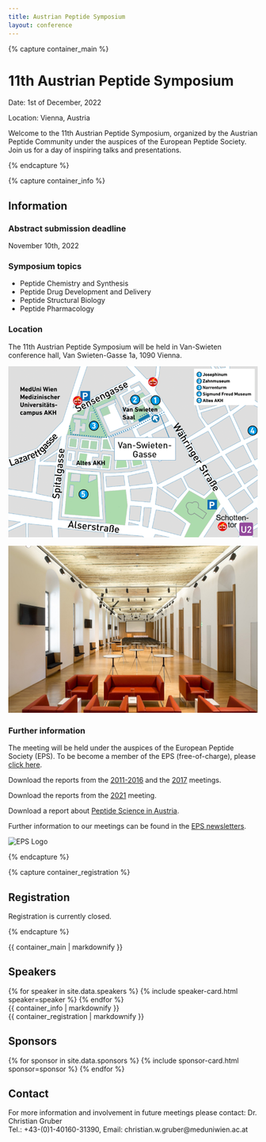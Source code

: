 ```yaml
---
title: Austrian Peptide Symposium
layout: conference
---
```


{% capture container_main %}
<!-- MAIN SECTION -->
# 11th Austrian Peptide Symposium

Date: 1st of December, 2022

Location: Vienna, Austria

Welcome to the 11th Austrian Peptide Symposium, organized by the Austrian Peptide Community under the auspices of the European Peptide Society. Join us for a day of inspiring talks and presentations.
<!-- END MAIN SECTION -->
{% endcapture %}

{% capture container_info %}
<!-- INFORMATION SECTION -->
## Information
### Abstract submission deadline
November 10th, 2022

### Symposium topics
- Peptide Chemistry and Synthesis
- Peptide Drug Development and Delivery
- Peptide Structural Biology
- Peptide Pharmacology

### Location
The 11th Austrian Peptide Symposium will be held in Van-Swieten conference hall, Van Swieten-Gasse 1a, 1090 Vienna.

![Van Swieten Hall Map](/assets/images/vsplan.gif)

![Van Swieten Hall Picture](/assets/images/vspic.jpg)

### Further information
The meeting will be held under the auspices of the European Peptide Society (EPS). To be become a member of the EPS (free-of-charge), please [click here](https://www.eurpepsoc.com/benefits-of-membership/).

Download the reports from the [2011-2016](https://www.meduniwien.ac.at/pharmakologie/ms/Report_AtPS2011-2016.pdf) and the [2017](https://www.meduniwien.ac.at/pharmakologie/ms/Report_AtPS2017.pdf) meetings.

Download the reports from the [2021](https://austrianpeptides.org/assets/report2021.pdf) meeting.

Download a report about [Peptide Science in Austria](https://www.meduniwien.ac.at/pharmakologie/ms/Peptide%20Science%20in%20Austria.pdf).

Further information to our meetings can be found in the [EPS newsletters](https://www.eurpepsoc.com/eps-newsletter-archive/).

![EPS Logo](https://www.meduniwien.ac.at/pharmakologie/ms/epslogo.gif)

<!-- END INFORMATION SECTION -->
{% endcapture %}

{% capture container_registration %}
<!-- MAIN SECTION -->
## Registration
Registration is currently closed.
<!-- Ready to join us at the symposium? Click the button below to register: -->

<!-- [Register Now](/registration) -->
<!-- END MAIN SECTION -->
{% endcapture %}


<div class="container container-main" id="home">
  {{ container_main | markdownify }}
</div>

<div class="container container-speakers" id="speakers">
  <h2>Speakers</h2>
  <div id="speaker-list">
  {% for speaker in site.data.speakers %}
    {% include speaker-card.html speaker=speaker %}
  {% endfor %}
  </div>
</div>

<div class="container container-info" id="information">
  {{ container_info | markdownify }}
</div>

<div class="container container-registration" id="registration">
  {{ container_registration | markdownify }}
</div>

<div class="container container-sponsors">
  <h2>Sponsors</h2>
  <div id="sponsor-list">
  {% for sponsor in site.data.sponsors %}
    {% include sponsor-card.html sponsor=sponsor %}
  {% endfor %}
  </div>
</div>

<div class="container container-contact" id="contact">
  <h2>Contact</h2>
  <div>
    For more information and involvement in future meetings please contact: Dr. Christian Gruber
  </div>
  <div>
    Tel.: +43-(0)1-40160-31390, Email: christian.w.gruber@meduniwien.ac.at
  </div>
</div>
